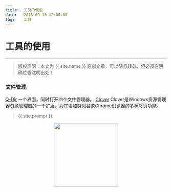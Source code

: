```yaml
---             
title:  工具的使用
date:   2018-09-16 12:00:00
tag:    工具
---
```

# 工具的使用

***
> 版权声明：本文为 {{ site.name }} 原创文章，可以随意转载，但必须在明确位置注明出处！

### 文件管理
[Q-Dir](https://q-dir.en.softonic.com/?ex=BB-527.2) 一个界面，同时打开四个文件管理器。
[Clover](http://cn.ejie.me) Clover是Windows资源管理器资源管理器的一个扩展，为其增加类似谷歌Chrome浏览器的多标签页功能。

> {{ site.prompt }}

<div  align="center">
<img src="https://rengui520.github.io/images/wechart.jpg" width = "200" height = "200"/>